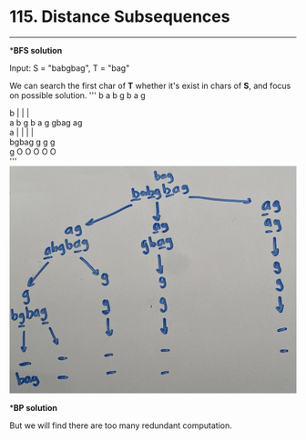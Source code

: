 # 115. Distance Subsequences
----------------------
*__BFS solution__

Input: S = "babgbag", T = "bag"

We can search the first char of __T__ whether it's exist in chars of __S__, and focus on possible solution.
'''
          b   a   b   g   b   a   g
     
  b       |       |       |\
     a b g b a g gbag     ag\
  a  |       |     |      |\
   bgbag     g     g      g \
  g O  O     O     O      O\
'''
<img src="https://github.com/AlgorithmicIntelligence/Leetcode/blob/main/115.DistanceSubsequences/leetcode115.jpg" width="900">


*__BP solution__

But we will find there are too many redundant computation. 
